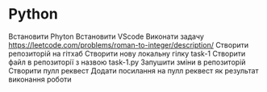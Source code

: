 # Python
Встановити Phyton
Встановити VScode
Виконати задачу https://leetcode.com/problems/roman-to-integer/description/ 
Створити репозиторій на гітхаб
Створити нову локальну гілку task-1
Створити файл в репозиторії з назвою  task-1.py
Запушити зміни в репозиторій
Створити пулл реквест
Додати посилання на пулл реквест як результат виконання роботи
